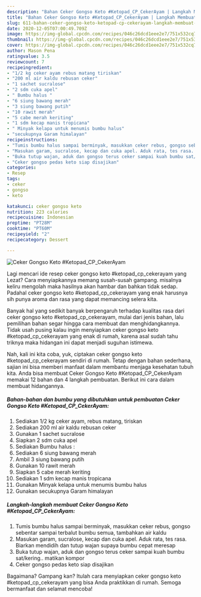 ```yaml
---
description: "Bahan Ceker Gongso Keto #Ketopad_CP_CekerAyam | Langkah Membuat Ceker Gongso Keto #Ketopad_CP_CekerAyam Yang Enak dan Simpel"
title: "Bahan Ceker Gongso Keto #Ketopad_CP_CekerAyam | Langkah Membuat Ceker Gongso Keto #Ketopad_CP_CekerAyam Yang Enak dan Simpel"
slug: 611-bahan-ceker-gongso-keto-ketopad-cp-cekerayam-langkah-membuat-ceker-gongso-keto-ketopad-cp-cekerayam-yang-enak-dan-simpel
date: 2020-12-05T07:00:49.709Z
image: https://img-global.cpcdn.com/recipes/046c26dcd1eee2e7/751x532cq70/ceker-gongso-keto-ketopad_cp_cekerayam-foto-resep-utama.jpg
thumbnail: https://img-global.cpcdn.com/recipes/046c26dcd1eee2e7/751x532cq70/ceker-gongso-keto-ketopad_cp_cekerayam-foto-resep-utama.jpg
cover: https://img-global.cpcdn.com/recipes/046c26dcd1eee2e7/751x532cq70/ceker-gongso-keto-ketopad_cp_cekerayam-foto-resep-utama.jpg
author: Mason Pena
ratingvalue: 3.5
reviewcount: 7
recipeingredient:
- "1/2 kg ceker ayam rebus matang tiriskan"
- "200 ml air kaldu rebusan ceker"
- "1 sachet sucralose"
- "2 sdm cuka apel"
- " Bumbu halus "
- "6 siung bawang merah"
- "3 siung bawang putih"
- "10 rawit merah"
- "5 cabe merah keriting"
- "1 sdm kecap manis tropicana"
- " Minyak kelapa untuk menumis bumbu halus"
- "secukupnya Garam himalayan"
recipeinstructions:
- "Tumis bumbu halus sampai berminyak, masukkan ceker rebus, gongso sebentar sampai terbalut bumbu semua, tambahkan air kaldu"
- "Masukan garam, sucralose, kecap dan cuka apel. Aduk rata, tes rasa. Biarkan mendidih dan tutup wajan supaya bumbu cepat meresap"
- "Buka tutup wajan, aduk dan gongso terus ceker sampai kuah bumbu sat/kering.. matikan kompor"
- "Ceker gongso pedas keto siap disajikan"
categories:
- Resep
tags:
- ceker
- gongso
- keto

katakunci: ceker gongso keto 
nutrition: 223 calories
recipecuisine: Indonesian
preptime: "PT28M"
cooktime: "PT60M"
recipeyield: "2"
recipecategory: Dessert

---
```



![Ceker Gongso Keto #Ketopad_CP_CekerAyam](https://img-global.cpcdn.com/recipes/046c26dcd1eee2e7/751x532cq70/ceker-gongso-keto-ketopad_cp_cekerayam-foto-resep-utama.jpg)

Lagi mencari ide resep ceker gongso keto #ketopad_cp_cekerayam yang Lezat? Cara menyiapkannya memang susah-susah gampang. misalnya keliru mengolah maka hasilnya akan hambar dan bahkan tidak sedap. Padahal ceker gongso keto #ketopad_cp_cekerayam yang enak harusnya sih punya aroma dan rasa yang dapat memancing selera kita.



Banyak hal yang sedikit banyak berpengaruh terhadap kualitas rasa dari ceker gongso keto #ketopad_cp_cekerayam, mulai dari jenis bahan, lalu pemilihan bahan segar hingga cara membuat dan menghidangkannya. Tidak usah pusing kalau ingin menyiapkan ceker gongso keto #ketopad_cp_cekerayam yang enak di rumah, karena asal sudah tahu triknya maka hidangan ini dapat menjadi suguhan istimewa.


Nah, kali ini kita coba, yuk, ciptakan ceker gongso keto #ketopad_cp_cekerayam sendiri di rumah. Tetap dengan bahan sederhana, sajian ini bisa memberi manfaat dalam membantu menjaga kesehatan tubuh kita. Anda bisa membuat Ceker Gongso Keto #Ketopad_CP_CekerAyam memakai 12 bahan dan 4 langkah pembuatan. Berikut ini cara dalam membuat hidangannya.

<!--inarticleads1-->

##### Bahan-bahan dan bumbu yang dibutuhkan untuk pembuatan Ceker Gongso Keto #Ketopad_CP_CekerAyam:

1. Sediakan 1/2 kg ceker ayam, rebus matang, tiriskan
1. Sediakan 200 ml air kaldu rebusan ceker
1. Gunakan 1 sachet sucralose
1. Siapkan 2 sdm cuka apel
1. Sediakan  Bumbu halus :
1. Sediakan 6 siung bawang merah
1. Ambil 3 siung bawang putih
1. Gunakan 10 rawit merah
1. Siapkan 5 cabe merah keriting
1. Sediakan 1 sdm kecap manis tropicana
1. Gunakan  Minyak kelapa untuk menumis bumbu halus
1. Gunakan secukupnya Garam himalayan




<!--inarticleads2-->

##### Langkah-langkah membuat Ceker Gongso Keto #Ketopad_CP_CekerAyam:

1. Tumis bumbu halus sampai berminyak, masukkan ceker rebus, gongso sebentar sampai terbalut bumbu semua, tambahkan air kaldu
1. Masukan garam, sucralose, kecap dan cuka apel. Aduk rata, tes rasa. Biarkan mendidih dan tutup wajan supaya bumbu cepat meresap
1. Buka tutup wajan, aduk dan gongso terus ceker sampai kuah bumbu sat/kering.. matikan kompor
1. Ceker gongso pedas keto siap disajikan




Bagaimana? Gampang kan? Itulah cara menyiapkan ceker gongso keto #ketopad_cp_cekerayam yang bisa Anda praktikkan di rumah. Semoga bermanfaat dan selamat mencoba!
